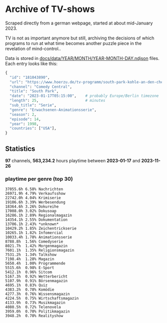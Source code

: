 # Archive of TV-shows

Scraped directly from a german webpage, started at about mid-January 2023.

TV is not as important anymore but still, archiving the decisions of which programs to run at what time
becomes another puzzle piece in the revelation of mind-control.. 

Data is stored in [docs/data/YEAR/MONTH/YEAR-MONTH-DAY.ndjson](docs/data/) files. 
Each entry looks like this:

```python
{
  "id": "181043890", 
  "url": "https://www.hoerzu.de/tv-programm/south-park-kohle-an-den-chefkoch/bid_181043890/", 
  "channel": "Comedy Central", 
  "title": "South Park", 
  "date": "2023-01-17T05:15:00",    # probably Europe/Berlin timezone 
  "length": 25,                     # minutes 
  "sub_title": "Serie", 
  "genre": "Erwachsenen-Animationsserie", 
  "season": 2, 
  "episode": 14, 
  "year": 1998, 
  "countries": ["USA"],
}
```

## Statistics

**97** channels, **563,234.2** hours playtime between **2023-01-17** and **2023-11-26**


### playtime per genre (top 30)

    37055.6h 6.58% Nachrichten
    26971.9h 4.79% Verkaufsshow
    22742.0h 4.04% Krimiserie
    19106.6h 3.39% Werbesendung
    18364.6h 3.26% Dokureihe
    17008.0h 3.02% Dokusoap
    16286.1h 2.89% Regionalmagazin
    14354.1h 2.55% Dokumentation
    13706.1h 2.43% *unknown*
    10429.2h 1.85% Zeichentrickserie
    10265.1h 1.82% Infomercial
    10033.4h 1.78% Animationsserie
    8788.8h  1.56% Comedyserie
    8021.7h  1.42% Morgenmagazin
    7601.1h  1.35% Religionsmagazin
    7531.2h  1.34% Talkshow
    7198.4h  1.28% Magazin
    5650.4h  1.00% Programmende
    5515.6h  0.98% E-Sport
    5412.1h  0.96% Sitcom
    5167.3h  0.92% Wetterbericht
    5107.9h  0.91% Börsenmagazin
    4695.1h  0.83% Quiz
    4383.2h  0.78% Komödie
    4277.3h  0.76% Wissensmagazin
    4224.5h  0.75% Wirtschaftsmagazin
    4133.9h  0.73% Musikmagazin
    4080.5h  0.72% Telenovela
    3959.0h  0.70% Politikmagazin
    3948.2h  0.70% Realityshow
